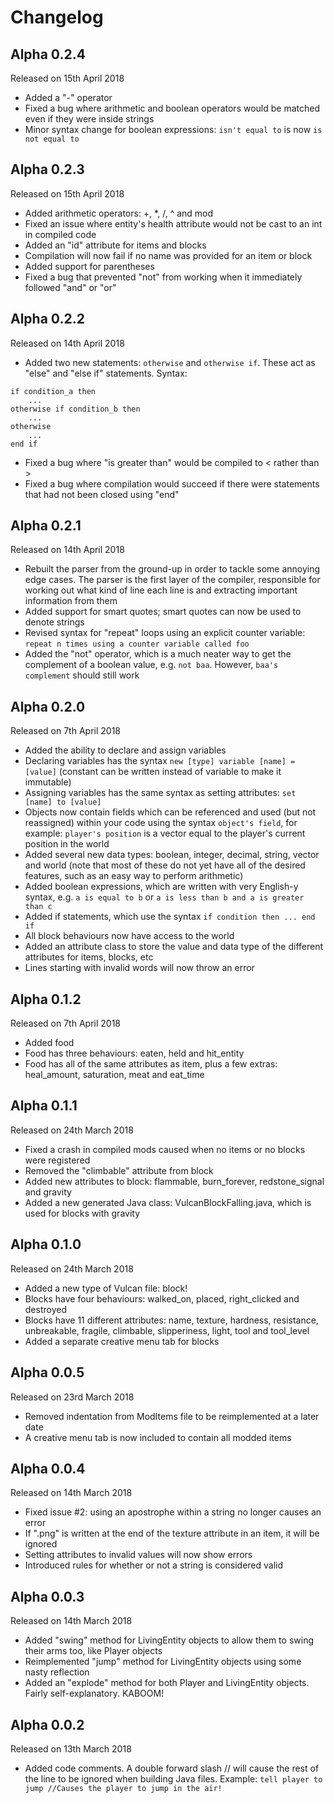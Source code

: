# Changelog
## Alpha 0.2.4
Released on 15th April 2018
* Added a "-" operator
* Fixed a bug where arithmetic and boolean operators would be matched even if they were inside strings
* Minor syntax change for boolean expressions: `isn't equal to` is now `is not equal to`

## Alpha 0.2.3
Released on 15th April 2018
* Added arithmetic operators: +, *, /, ^ and mod
* Fixed an issue where entity's health attribute would not be cast to an int in compiled code
* Added an "id" attribute for items and blocks
* Compilation will now fail if no name was provided for an item or block
* Added support for parentheses
* Fixed a bug that prevented "not" from working when it immediately followed "and" or "or"

## Alpha 0.2.2
Released on 14th April 2018
* Added two new statements: `otherwise` and `otherwise if`. These act as "else" and "else if" statements. Syntax:  
```
if condition_a then
    ...
otherwise if condition_b then
    ...
otherwise
    ...
end if
```
* Fixed a bug where "is greater than" would be compiled to < rather than >
* Fixed a bug where compilation would succeed if there were statements that had not been closed using  "end"

## Alpha 0.2.1
Released on 14th April 2018
* Rebuilt the parser from the ground-up in order to tackle some annoying edge cases. The parser is the first layer of the compiler, responsible for working out what kind of line each line is and extracting important information from them
* Added support for smart quotes; smart quotes can now be used to denote strings
* Revised syntax for "repeat" loops using an explicit counter variable: `repeat n times using a counter variable called foo`
* Added the "not" operator, which is a much neater way to get the complement of a boolean value, e.g. `not baa`. However, `baa's complement` should still work

## Alpha 0.2.0
Released on 7th April 2018
* Added the ability to declare and assign variables
* Declaring variables has the syntax `new [type] variable [name] = [value]` (constant can be written instead of variable to make it immutable)
* Assigning variables has the same syntax as setting attributes: `set [name] to [value]`
* Objects now contain fields which can be referenced and used (but not reassigned) within your code using the syntax `object's field`, for example: `player's position` is a vector equal to the player's current position in the world
* Added several new data types: boolean, integer, decimal, string, vector and world (note that most of these do not yet have all of the desired features, such as an easy way to perform arithmetic)
* Added boolean expressions, which are written with very English-y syntax, e.g. `a is equal to b` or `a is less than b and a is greater than c`
* Added if statements, which use the syntax `if condition then ... end if`
* All block behaviours now have access to the world
* Added an attribute class to store the value and data type of the different attributes for items, blocks, etc
* Lines starting with invalid words will now throw an error

## Alpha 0.1.2
Released on 7th April 2018
* Added food
* Food has three behaviours: eaten, held and hit_entity
* Food has all of the same attributes as item, plus a few extras: heal_amount, saturation, meat and eat_time

## Alpha 0.1.1
Released on 24th March 2018
* Fixed a crash in compiled mods caused when no items or no blocks were registered
* Removed the "climbable" attribute from block
* Added new attributes to block: flammable, burn_forever, redstone_signal and gravity
* Added a new generated Java class: VulcanBlockFalling.java, which is used for blocks with gravity

## Alpha 0.1.0
Released on 24th March 2018
* Added a new type of Vulcan file: block!
* Blocks have four behaviours: walked_on, placed, right_clicked and destroyed
* Blocks have 11 different attributes: name, texture, hardness, resistance, unbreakable, fragile, climbable, slipperiness, light, tool and tool_level
* Added a separate creative menu tab for blocks

## Alpha 0.0.5
Released on 23rd March 2018
* Removed indentation from ModItems file to be reimplemented at a later date
* A creative menu tab is now included to contain all modded items

## Alpha 0.0.4
Released on 14th March 2018
* Fixed issue #2: using an apostrophe within a string no longer causes an error
* If ".png" is written at the end of the texture attribute in an item, it will be ignored
* Setting attributes to invalid values will now show errors
* Introduced rules for whether or not a string is considered valid

## Alpha 0.0.3
Released on 14th March 2018
* Added "swing" method for LivingEntity objects to allow them to swing their arms too, like Player objects
* Reimplemented "jump" method for LivingEntity objects using some nasty reflection
* Added an "explode" method for both Player and LivingEntity objects. Fairly self-explanatory. KABOOM!

## Alpha 0.0.2
Released on 13th March 2018  
* Added code comments. A double forward slash // will cause the rest of the line to be ignored when building Java files. Example: `tell player to jump //Causes the player to jump in the air!`
